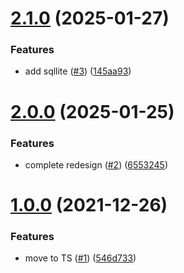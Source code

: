 # [2.1.0](https://github.com/antonreshetov/electron-vue-vite-boilerplate/compare/v2.0.0...v2.1.0) (2025-01-27)


### Features

* add sqllite ([#3](https://github.com/antonreshetov/electron-vue-vite-boilerplate/issues/3)) ([145aa93](https://github.com/antonreshetov/electron-vue-vite-boilerplate/commit/145aa933a3843802b28468e999c32f5caae8857b))



# [2.0.0](https://github.com/antonreshetov/electron-vue-vite-boilerplate/compare/v1.0.0...v2.0.0) (2025-01-25)


### Features

* complete redesign ([#2](https://github.com/antonreshetov/electron-vue-vite-boilerplate/issues/2)) ([6553245](https://github.com/antonreshetov/electron-vue-vite-boilerplate/commit/6553245592da10170c5d6370d04ef5336a0a5419))



# [1.0.0](https://github.com/antonreshetov/electron-vue-vite-boilerplate/compare/546d73335cb3b6895f20695913dfb7c0c3f6278c...v1.0.0) (2021-12-26)


### Features

* move to TS ([#1](https://github.com/antonreshetov/electron-vue-vite-boilerplate/issues/1)) ([546d733](https://github.com/antonreshetov/electron-vue-vite-boilerplate/commit/546d73335cb3b6895f20695913dfb7c0c3f6278c))



